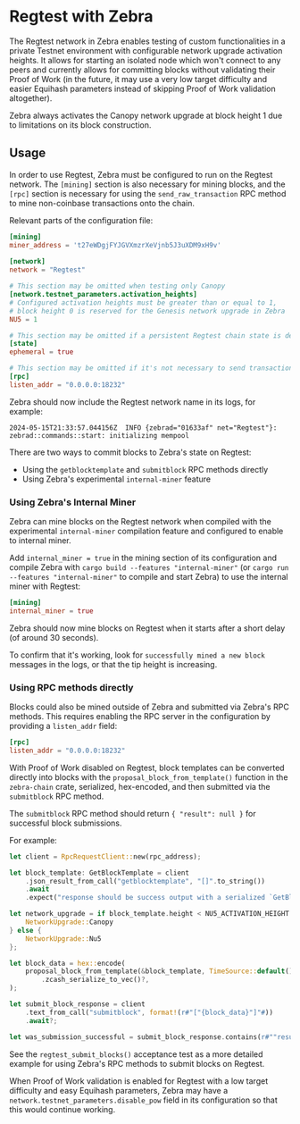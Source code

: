 # Regtest with Zebra

The Regtest network in Zebra enables testing of custom functionalities in a private Testnet environment with configurable network upgrade activation heights. It allows for starting an isolated node which won't connect to any peers and currently allows for committing blocks without validating their Proof of Work (in the future, it may use a very low target difficulty and easier Equihash parameters instead of skipping Proof of Work validation altogether).

Zebra always activates the Canopy network upgrade at block height 1 due to limitations on its block construction.

## Usage

In order to use Regtest, Zebra must be configured to run on the Regtest network. The `[mining]` section is also necessary for mining blocks, and the `[rpc]` section is necessary for using the `send_raw_transaction` RPC method to mine non-coinbase transactions onto the chain.

Relevant parts of the configuration file:

```toml
[mining]
miner_address = 't27eWDgjFYJGVXmzrXeVjnb5J3uXDM9xH9v'
    
[network]
network = "Regtest"

# This section may be omitted when testing only Canopy
[network.testnet_parameters.activation_heights]
# Configured activation heights must be greater than or equal to 1, 
# block height 0 is reserved for the Genesis network upgrade in Zebra
NU5 = 1 

# This section may be omitted if a persistent Regtest chain state is desired
[state]
ephemeral = true

# This section may be omitted if it's not necessary to send transactions to Zebra's mempool
[rpc]
listen_addr = "0.0.0.0:18232"
```

Zebra should now include the Regtest network name in its logs, for example:

```console
2024-05-15T21:33:57.044156Z  INFO {zebrad="01633af" net="Regtest"}: zebrad::commands::start: initializing mempool
```

There are two ways to commit blocks to Zebra's state on Regtest:
- Using the `getblocktemplate` and `submitblock` RPC methods directly
- Using Zebra's experimental `internal-miner` feature

### Using Zebra's Internal Miner

Zebra can mine blocks on the Regtest network when compiled with the experimental `internal-miner` compilation feature and configured to enable to internal miner.

Add `internal_miner = true` in the mining section of its configuration and compile Zebra with `cargo build --features "internal-miner"` (or `cargo run --features "internal-miner"` to compile and start Zebra) to use the internal miner with Regtest:

```toml
[mining]
internal_miner = true
```

Zebra should now mine blocks on Regtest when it starts after a short delay (of around 30 seconds).

To confirm that it's working, look for `successfully mined a new block` messages in the logs, or that the tip height is increasing.

### Using RPC methods directly

Blocks could also be mined outside of Zebra and submitted via Zebra's RPC methods. This requires enabling the RPC server in the configuration by providing a `listen_addr` field:

```toml
[rpc]
listen_addr = "0.0.0.0:18232"
```

With Proof of Work disabled on Regtest, block templates can be converted directly into blocks with the `proposal_block_from_template()` function in the `zebra-chain` crate, serialized, hex-encoded, and then submitted via the `submitblock` RPC method.

The `submitblock` RPC method should return `{ "result": null }` for successful block submissions.

For example:

```rust
let client = RpcRequestClient::new(rpc_address);

let block_template: GetBlockTemplate = client
    .json_result_from_call("getblocktemplate", "[]".to_string())
    .await
    .expect("response should be success output with a serialized `GetBlockTemplate`");

let network_upgrade = if block_template.height < NU5_ACTIVATION_HEIGHT {
    NetworkUpgrade::Canopy
} else {
    NetworkUpgrade::Nu5
};

let block_data = hex::encode(
    proposal_block_from_template(&block_template, TimeSource::default(), network_upgrade)?
        .zcash_serialize_to_vec()?,
);

let submit_block_response = client
    .text_from_call("submitblock", format!(r#"["{block_data}"]"#))
    .await?;

let was_submission_successful = submit_block_response.contains(r#""result":null"#);
```

See the `regtest_submit_blocks()` acceptance test as a more detailed example for using Zebra's RPC methods to submit blocks on Regtest.

When Proof of Work validation is enabled for Regtest with a low target difficulty and easy Equihash parameters, Zebra may have a `network.testnet_parameters.disable_pow` field in its configuration so that this would continue working.
